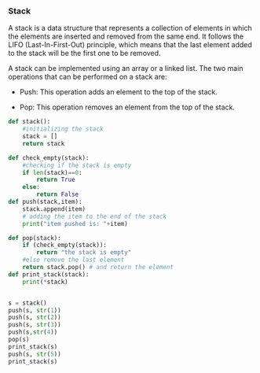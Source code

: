 ### Stack
A stack is a data structure that represents a collection of elements in which the elements are inserted and removed from the same end. It follows the LIFO (Last-In-First-Out) principle, which means that the last element added to the stack will be the first one to be removed.

A stack can be implemented using an array or a linked list. The two main operations that can be performed on a stack are:

- Push: This operation adds an element to the top of the stack.

- Pop: This operation removes an element from the top of the stack.

```python
def stack():
    #initializing the stack
    stack = []
    return stack

def check_empty(stack):
    #checking if the stack is empty
    if len(stack)==0:
        return True
    else:
        return False
def push(stack,item):
    stack.append(item)
    # adding the item to the end of the stack
    print("item pushed is: "+item)

def pop(stack):
    if (check_empty(stack)):
        return "the stack is empty"
    #else remove the last element
    return stack.pop() # and return the element
def print_stack(stack):
    print(*stack)


s = stack()
push(s, str(1))
push(s, str(2))
push(s, str(3))
push(s,str(4))
pop(s)
print_stack(s)
push(s, str(5))
print_stack(s)
```
